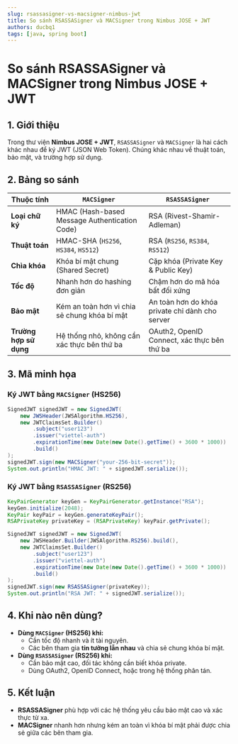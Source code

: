 ```yaml
---
slug: rsassasigner-vs-macsigner-nimbus-jwt
title: So sánh RSASSASigner và MACSigner trong Nimbus JOSE + JWT
authors: ducbq1
tags: [java, spring boot]
---
```

<!-- truncate -->

# So sánh RSASSASigner và MACSigner trong Nimbus JOSE + JWT

## 1. Giới thiệu

Trong thư viện **Nimbus JOSE + JWT**, `RSASSASigner` và `MACSigner` là hai cách khác nhau để ký JWT (JSON Web Token). Chúng khác nhau về thuật toán, bảo mật, và trường hợp sử dụng.

## 2. Bảng so sánh

| Thuộc tính                      | `MACSigner`                                        | `RSASSASigner`                                     |
| --------------------------------- | ---------------------------------------------------- | ---------------------------------------------------- |
| **Loại chữ ký**          | HMAC (Hash-based Message Authentication Code)        | RSA (Rivest-Shamir-Adleman)                          |
| **Thuật toán**            | HMAC-SHA (`HS256`, `HS384`, `HS512`)           | RSA (`RS256`, `RS384`, `RS512`)                |
| **Chìa khóa**             | Khóa bí mật chung (Shared Secret)                 | Cặp khóa (Private Key & Public Key)                |
| **Tốc độ**               | Nhanh hơn do hashing đơn giản                    | Chậm hơn do mã hóa bất đối xứng              |
| **Bảo mật**               | Kém an toàn hơn vì chia sẻ chung khóa bí mật | An toàn hơn do khóa private chỉ dành cho server |
| **Trường hợp sử dụng** | Hệ thống nhỏ, không cần xác thực bên thứ ba | OAuth2, OpenID Connect, xác thực bên thứ ba      |

## 3. Mã minh họa

### Ký JWT bằng `MACSigner` (HS256)

```java
SignedJWT signedJWT = new SignedJWT(
    new JWSHeader(JWSAlgorithm.HS256),
    new JWTClaimsSet.Builder()
        .subject("user123")
        .issuer("viettel-auth")
        .expirationTime(new Date(new Date().getTime() + 3600 * 1000))
        .build()
);
signedJWT.sign(new MACSigner("your-256-bit-secret"));
System.out.println("HMAC JWT: " + signedJWT.serialize());
```

### Ký JWT bằng `RSASSASigner` (RS256)

```java
KeyPairGenerator keyGen = KeyPairGenerator.getInstance("RSA");
keyGen.initialize(2048);
KeyPair keyPair = keyGen.generateKeyPair();
RSAPrivateKey privateKey = (RSAPrivateKey) keyPair.getPrivate();

SignedJWT signedJWT = new SignedJWT(
    new JWSHeader.Builder(JWSAlgorithm.RS256).build(),
    new JWTClaimsSet.Builder()
        .subject("user123")
        .issuer("viettel-auth")
        .expirationTime(new Date(new Date().getTime() + 3600 * 1000))
        .build()
);
signedJWT.sign(new RSASSASigner(privateKey));
System.out.println("RSA JWT: " + signedJWT.serialize());
```

## 4. Khi nào nên dùng?

- **Dùng `MACSigner` (HS256) khi:**
  - Cần tốc độ nhanh và ít tài nguyên.
  - Các bên tham gia **tin tưởng lẫn nhau** và chia sẻ chung khóa bí mật.
- **Dùng `RSASSASigner` (RS256) khi:**
  - Cần bảo mật cao, đối tác không cần biết khóa private.
  - Dùng OAuth2, OpenID Connect, hoặc trong hệ thống phân tán.

## 5. Kết luận

- **RSASSASigner** phù hợp với các hệ thống yêu cầu bảo mật cao và xác thực từ xa.
- **MACSigner** nhanh hơn nhưng kém an toàn vì khóa bí mật phải được chia sẻ giữa các bên tham gia.
